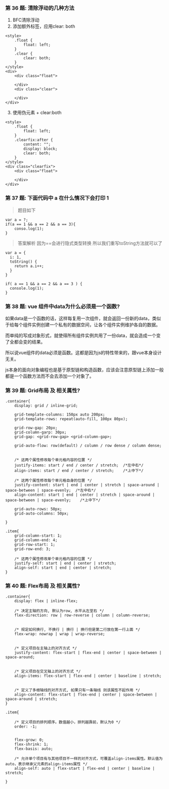 ### 第 36 题: 清除浮动的几种方法

1. BFC清除浮动
2. 添加额外标签，应用clear: both
```
<style>
    .float {
        float: left;
    }
    .clear {
        clear: both;
    }
</style>
<div>
    <div class="float">

    </div>
    <div class="clear">

    </div>
</div>

```
3. 使用伪元素 + clear:both
```
<style>
    .float {
        float: left;
    }
    .clearfix:after {
        content: "";
        display: block;
        clear: both;
    }
</style>
<div class="clearfix">
    <div class="float">

    </div>
</div>
```


### 第 37 题: 下面代码中 a 在什么情况下会打印 1
> 题目如下
```
var a = ?;
if(a == 1 && a == 2 && a == 3){
 	conso.log(1);
}
```

> 答案解析 因为==会进行隐式类型转换 所以我们重写toString方法就可以了
```
var a = {
  i: 1,
  toString() {
    return a.i++;
  }
}

if( a == 1 && a == 2 && a == 3 ) {
  console.log(1);
}
```



### 第 38 题: vue 组件中data为什么必须是一个函数?

如果data是一个函数的话，这样每复用一次组件，就会返回一份新的data，类似于给每个组件实例创建一个私有的数据空间，让各个组件实例维护各自的数据。

而单纯的写成对象形式，就使得所有组件实例共用了一份data，就会造成一个变了全都会变的结果。

所以说vue组件的data必须是函数。这都是因为js的特性带来的，跟vue本身设计无关。

js本身的面向对象编程也是基于原型链和构造函数，应该会注意原型链上添加一般都是一个函数方法而不会去添加一个对象了。



### 第 39 题: Grid布局 及 相关属性?

```
.container{
    display: grid / inline-grid;

    grid-template-columns: 150px auto 200px;
    grid-template-rows: repeat(auto-fill, 100px 80px);

    grid-row-gap: 20px;
    grid-column-garp: 30px;
    grid-gap: <grid-row-gap> <grid-column-gap>;

    grid-auto-flow: row(default) / column / row dense / column dense;

    
    /* 这两个属性修改每个单元格内容的位置 */
    justify-items: start / end / center / stretch;  /*左中右*/
    align-items: start / end / center / stretch;    /*上中下*/

    /* 这两个属性修改每个单元格自身的位置 */
    justify-content: start | end | center | stretch | space-around | space-between | space-evenly;  /*左中右*/
    align-content: start | end | center | stretch | space-around | space-between | space-evenly;    /*上中下*/

    grid-auto-rows: 50px;
    grid-auto-columns: 50px;

}

.item{
    grid-column-start: 1;
    grid-column-end: 4;
    grid-row-start: 1;
    grid-row-end: 3;

    /* 这两个属性修改单个单元格内容的位置 */
    justify-self: start | end | center | stretch;
    align-self: start | end | center | stretch;
}

```


### 第 40 题: Flex布局 及 相关属性?

```
.container{
    display: flex | inline-flex;

    /* 决定主轴的方向, 默认为row, 水平从左至右 */
    flex-direction: row | row-reverse | column | column-reverse;


    /* 规定如何换行, 不换行 | 换行 | 换行但是第二行放在第一行上面 */
    flex-wrap: nowrap | wrap | wrap-reverse;


    /* 定义项目在主轴上的对齐方式 */
    justify-content: flex-start | flex-end | center | space-between | space-around;

    
    /* 定义项目在交叉轴上的对齐方式 */
    align-items: flex-start | flex-end | center | baseline | stretch;


    /* 定义了多根轴线的对齐方式, 如果只有一条轴线 则该属性不起作用 */
    align-content: flex-start | flex-end | center | space-between | space-around | stretch;
}

.item{

    /* 定义项目的排列顺序。数值越小，排列越靠前，默认为0 */
    order: -1;

    
    flex-grow: 0;
    flex-shrink: 1;
    flex-basis: auto;

    /* 允许单个项目有与其他项目不一样的对齐方式，可覆盖align-items属性。默认值为auto，表示继承父元素的align-items属性 */
    align-self: auto | flex-start | flex-end | center | baseline | stretch;

}

```